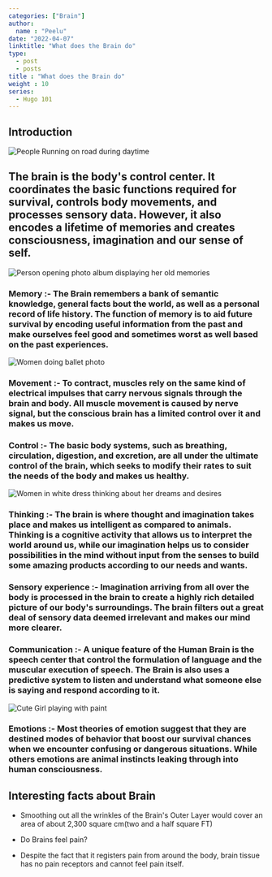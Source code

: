 ```yaml
---
categories: ["Brain"]
author:
  name : "Peelu"
date: "2022-04-07"
linktitle: "What does the Brain do"
type: 
  - post
  - posts
title : "What does the Brain do"
weight : 10
series:  
  - Hugo 101
---
```


## Introduction

![People Running on road during daytime](https://images.unsplash.com/photo-1452626038306-9aae5e071dd3?ixlib=rb-1.2.1&ixid=MnwxMjA3fDB8MHxwaG90by1wYWdlfHx8fGVufDB8fHx8&auto=format&fit=crop&w=1174&q=80)

## The brain is the body's control center. It coordinates the basic functions required for survival, controls body movements, and processes sensory data. However, it also encodes a lifetime of memories and creates consciousness, imagination and our sense of self.

![Person opening photo album displaying her old memories](https://images.unsplash.com/photo-1528569937393-ee892b976859?ixlib=rb-1.2.1&ixid=MnwxMjA3fDB8MHxwaG90by1wYWdlfHx8fGVufDB8fHx8&auto=format&fit=crop&w=1170&q=80)

### Memory :- The Brain remembers a bank of semantic knowledge, general facts bout the world, as well as a personal record of life history. The function of memory is to aid future survival by encoding useful information from the past and make ourselves feel good and sometimes worst as well based on the past experiences.

![Women doing ballet photo](https://images.unsplash.com/photo-1518834107812-67b0b7c58434?ixlib=rb-1.2.1&ixid=MnwxMjA3fDB8MHxwaG90by1wYWdlfHx8fGVufDB8fHx8&auto=format&fit=crop&w=435&q=80)

### Movement :- To contract, muscles rely on the same kind of electrical impulses that carry nervous signals through the brain and body. All muscle movement is caused by nerve signal, but the conscious brain has a limited control over it and makes us move.

### Control :- The basic body systems, such as breathing, circulation, digestion, and excretion, are all under the ultimate control of the brain, which seeks to modify their rates to suit the needs of the body and makes us healthy.

![Women in white dress thinking about her dreams and desires](https://images.unsplash.com/photo-1584473457409-ae5c91d7d8b1?ixlib=rb-1.2.1&ixid=MnwxMjA3fDB8MHxwaG90by1wYWdlfHx8fGVufDB8fHx8&auto=format&fit=crop&w=387&q=80)

### Thinking :- The brain is where thought and imagination takes place and makes us intelligent as compared to animals. Thinking is a cognitive activity that allows us to interpret the world around us, while our imagination helps us to consider possibilities in the mind without input from the senses to build some amazing products according to our needs and wants.

### Sensory experience :- Imagination arriving from all over the body is processed in the brain to create a highly rich detailed picture of our body's surroundings. The brain filters out a great deal of sensory data deemed irrelevant and makes our mind more clearer.

### Communication :- A unique feature of the Human Brain is the speech center that control the formulation of language and the muscular execution of speech. The Brain is also uses a predictive system to listen and understand what someone else is saying and respond according to it.

![Cute Girl playing with paint](https://images.unsplash.com/photo-1503454537195-1dcabb73ffb9?ixlib=rb-1.2.1&ixid=MnwxMjA3fDB8MHxwaG90by1wYWdlfHx8fGVufDB8fHx8&auto=format&fit=crop&w=386&q=80)

### Emotions :- Most theories of emotion suggest that they are destined modes of behavior that boost our survival chances when we encounter confusing or dangerous situations. While others emotions are animal instincts leaking through into human consciousness.

## Interesting facts about Brain

- Smoothing out all the wrinkles of the Brain's Outer Layer would cover an area of about 2,300 square cm(two and a half square FT)

- Do Brains feel pain?

- Despite the fact that it registers pain from around the body, brain tissue has no pain receptors and cannot feel pain itself.



